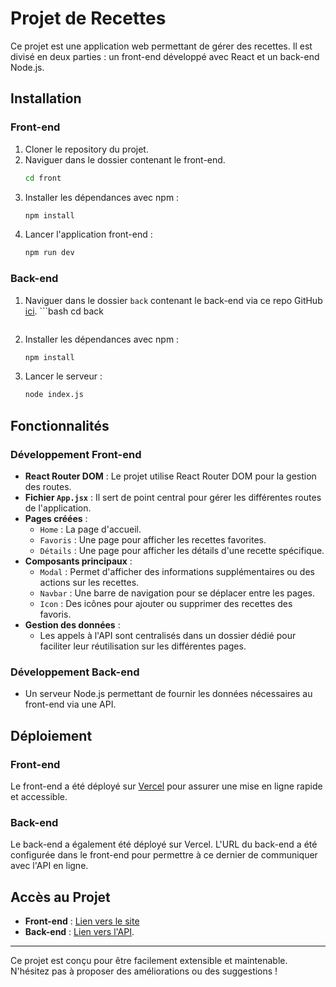 # Projet de Recettes

Ce projet est une application web permettant de gérer des recettes. Il est divisé en deux parties : un front-end développé avec React et un back-end Node.js.

## Installation

### Front-end

1. Cloner le repository du projet.
2. Naviguer dans le dossier contenant le front-end.
   ```bash
   cd front
   ```
3. Installer les dépendances avec npm :
   ```bash
   npm install
   ```
4. Lancer l'application front-end :
   ```bash
   npm run dev
   ```

### Back-end

1. Naviguer dans le dossier `back` contenant le back-end via ce repo GitHub [ici](https://github.com/MarvinDlls/back.git).   ```bash
   cd back
   ```
2. Installer les dépendances avec npm :
   ```bash
   npm install
   ```
3. Lancer le serveur :
   ```bash
   node index.js
   ```

## Fonctionnalités

### Développement Front-end
- **React Router DOM** : Le projet utilise React Router DOM pour la gestion des routes.
- **Fichier `App.jsx`** : Il sert de point central pour gérer les différentes routes de l'application.
- **Pages créées** :
  - `Home` : La page d'accueil.
  - `Favoris` : Une page pour afficher les recettes favorites.
  - `Détails` : Une page pour afficher les détails d'une recette spécifique.
- **Composants principaux** :
  - `Modal` : Permet d'afficher des informations supplémentaires ou des actions sur les recettes.
  - `Navbar` : Une barre de navigation pour se déplacer entre les pages.
  - `Icon` : Des icônes pour ajouter ou supprimer des recettes des favoris.
- **Gestion des données** :
  - Les appels à l'API sont centralisés dans un dossier dédié pour faciliter leur réutilisation sur les différentes pages.

### Développement Back-end
- Un serveur Node.js permettant de fournir les données nécessaires au front-end via une API.

## Déploiement

### Front-end
Le front-end a été déployé sur [Vercel](https://vercel.com/) pour assurer une mise en ligne rapide et accessible.

### Back-end
Le back-end a également été déployé sur Vercel. L'URL du back-end a été configurée dans le front-end pour permettre à ce dernier de communiquer avec l'API en ligne.

## Accès au Projet
- **Front-end** : [Lien vers le site](https://projet-ecf-marvin.vercel.app/)
- **Back-end** : [Lien vers l'API](https://back-eynq.vercel.app/api/infos/).

---

Ce projet est conçu pour être facilement extensible et maintenable. N'hésitez pas à proposer des améliorations ou des suggestions !